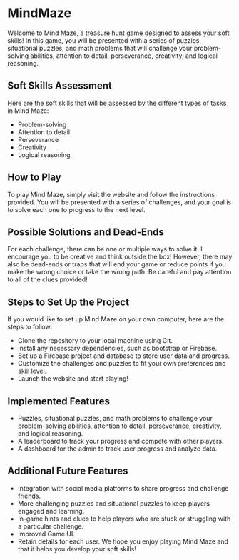 # MindMaze
Welcome to Mind Maze, a treasure hunt game designed to assess your soft skills! In this game, you will be presented with a series of puzzles, situational puzzles, and math problems that will challenge your problem-solving abilities, attention to detail, perseverance, creativity, and logical reasoning.

## Soft Skills Assessment
Here are the soft skills that will be assessed by the different types of tasks in Mind Maze:

- Problem-solving
- Attention to detail
- Perseverance
- Creativity
- Logical reasoning

## How to Play
To play Mind Maze, simply visit the website and follow the instructions provided. You will be presented with a series of challenges, and your goal is to solve each one to progress to the next level.

## Possible Solutions and Dead-Ends
For each challenge, there can be one or multiple ways to solve it. I encourage you to be creative and think outside the box! However, there may also be dead-ends or traps that will end your game or reduce points if you make the wrong choice or take the wrong path. Be careful and pay attention to all of the clues provided!

## Steps to Set Up the Project
If you would like to set up Mind Maze on your own computer, here are the steps to follow:

- Clone the repository to your local machine using Git.
- Install any necessary dependencies, such as bootstrap or Firebase.
- Set up a Firebase project and database to store user data and progress.
- Customize the challenges and puzzles to fit your own preferences and skill level.
- Launch the website and start playing!

## Implemented Features
- Puzzles, situational puzzles, and math problems to challenge your problem-solving abilities, attention to detail, perseverance, creativity, and logical reasoning.
- A leaderboard to track your progress and compete with other players.
- A dashboard for the admin to track user progress and analyze data.

## Additional Future Features
- Integration with social media platforms to share progress and challenge friends.
- More challenging puzzles and situational puzzles to keep players engaged and learning.
- In-game hints and clues to help players who are stuck or struggling with a particular challenge.
- Improved Game UI.
- Retain details for each user.
We hope you enjoy playing Mind Maze and that it helps you develop your soft skills!
